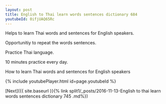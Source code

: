 ```yaml
---
layout: post
title: English to Thai learn words sentences dictionary 684 
youtubeId: 0ifjUAQ65Rc
---
```

 
 
Helps to learn Thai words and sentences for English speakers.

Opportunitiy to repeat the words sentences. 

Practice Thai language. 
 
10 minutes practice every day. 
 
How to learn Thai words and sentences for English speakers 
 
{% include youtubePlayer.html id=page.youtubeId %}
 
 
[Next]({{ site.baseurl }}{% link  split1/_posts/2016-11-13-English to thai learn words sentences dictionary 745 .md%})
 
